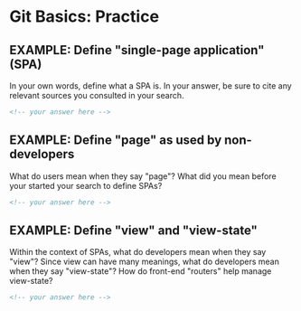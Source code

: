 # Git Basics: Practice

## EXAMPLE: Define "single-page application" (SPA)

In your own words, define what a SPA is. In your answer, be sure to cite any
relevant sources you consulted in your search.

```md
<!-- your answer here -->
```

## EXAMPLE: Define "page" as used by non-developers

What do users mean when they say "page"? What did you mean before your started
your search to define SPAs?

```md
<!-- your answer here -->
```

## EXAMPLE: Define "view" and "view-state"

Within the context of SPAs, what do developers mean when they say "view"? Since
view can have many meanings, what do developers mean when they say "view-state"?
How do front-end "routers" help manage view-state?

```md
<!-- your answer here -->
```
